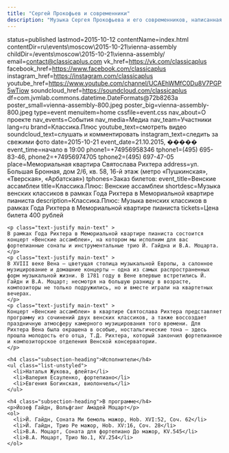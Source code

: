 ```yaml
---
title: "Сергей Прокофьев и современники"
description: "Музыка Сергея Прокофьева и его современников, написанная в эпоху Второй Мировой войны"
---
```

status=published
lastmod=2015-10-12
contentName=index.html
contentDir=ru\events\moscow\2015-10-21\vienna-assembly
childDir=/events\moscow\2015-10-21\vienna-assembly/
email=contact@classicaplus.com
vk_href=https://vk.com/classicaplus
facebook_href=https://www.facebook.com/classicaplus
instagram_href=https://instagram.com/classicaplus
youtube_href=https://www.youtube.com/channel/UCAEhWMfC0Du8V7PGP5wTiow
soundcloud_href=https://soundcloud.com/classicaplus
df=com.jvmlab.commons.datetime.DateFormats@72b8263a
poster_small=vienna-assembly-800.jpeg
poster_big=vienna-assembly-800.jpeg
type=event
menuitem=home
cssfile=event.css
nav_about=О проекте
nav_events=События
nav_media=Медиа
nav_team=Участники
lang=ru
brand=Классика.Плюс
youtube_text=смотреть видео
soundcloud_text=слушать и комментировать
instagram_text=следить за свежими фото
date=2015-10-21
event_date=21.10.2015, �����
event_time=начало в 19:00
phone1=+74956958346
tphone1=(495) 695-83-46,
phone2=+74956974705
tphone2=(495) 697-47-05
place=Мемориальная квартира Святослава Рихтера
address=ул. Большая Бронная, дом 2/6, кв. 58, 16-й этаж (метро «Пушкинская», «Тверская», «Арбатская»)
tphones=Заказ билетов: 
event_title=Венские ассамблеи
title=Классика.Плюс: Венские ассамблеи
shortdesc=Музыка венских классиков в рамках Года Рихтера в Мемориальной квартире пианиста
description=Классика.Плюс: Музыка венских классиков в рамках Года Рихтера в Мемориальной квартире пианиста
tickets=Цена билета 400 рублей
~~~~~~
<p class="text-justify main-text" >
В рамках Года Рихтера в Мемориальной квартире пианиста состоится концерт «Венские ассамблеи», на котором мы исполним для вас фортепианные сонаты и инструментальные трио Й. Гайдна и В.А. Моцарта.
</p>
<p class="text-justify main-text" >
В XVIII веке Вена – цветущая столица музыкальной Европы, а салонное музицирование и домашние концерты – одна из самых распространенных форм музыкальной жизни. В 1781 году в Вене впервые встретились Й. Гайдн и В.А. Моцарт; несмотря на большую разницу в возрасте, композиторы не только подружились, но и вместе играли на квартетных вечерах.
</p>
<p class="text-justify main-text" >
Концерт «Венские ассамблеи» в квартире Святослава Рихтера представляет программу из сочинений двух венских классиков, а также воссоздает праздничную атмосферу камерного музицирования того времени. Для Рихтера Вена была окрашена в особые, ностальгические тона – здесь прошла молодость его отца, Т.Д. Рихтера, который закончил фортепианное и композиторское отделения Венской консерватории.
</p>

<h4 class="subsection-heading">Исполнители</h4>
<ul class="list-unstyled">
  <li>Наталья Жукова, флейта</li>
  <li>Валерия Есауленко, фортепиано</li>
  <li>Евгения Богинская, виолончель</li>
</ul>

<h4 class="subsection-heading">В программе</h4>
<p>Йозеф Гайдн, Вольфганг Амадей Моцарт</p>
<ol>
  <li>Й. Гайдн, Соната Ми бемоль мажор, Hob. XVI:52, Соч. 62</li>
  <li>Й. Гайдн, Трио Ре мажор, Hob. XV:16, Соч. 28</li>
  <li>В.А. Моцарт, Соната для фортепиано До мажор, KV.545</li>
  <li>В.А. Моцарт, Трио No.1, KV.254</li>
</ol>

